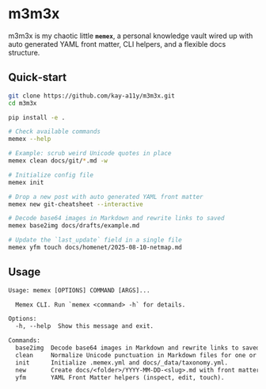 # m3m3x

m3m3x is my chaotic little **`memex`**, a personal knowledge vault wired up with auto generated YAML front matter, CLI helpers, and a flexible docs structure.  

## Quick‑start

```bash
git clone https://github.com/kay-a11y/m3m3x.git
cd m3m3x

pip install -e .

# Check available commands
memex --help

# Example: scrub weird Unicode quotes in place
memex clean docs/git/*.md -w

# Initialize config file
memex init

# Drop a new post with auto generated YAML front matter
memex new git-cheatsheet --interactive

# Decode base64 images in Markdown and rewrite links to saved
memex base2img docs/drafts/example.md

# Update the `last_update` field in a single file
memex yfm touch docs/homenet/2025-08-10-netmap.md
```

## Usage

```txt
Usage: memex [OPTIONS] COMMAND [ARGS]...

  Memex CLI. Run `memex <command> -h` for details.

Options:
  -h, --help  Show this message and exit.

Commands:
  base2img  Decode base64 images in Markdown and rewrite links to saved
  clean     Normalize Unicode punctuation in Markdown files for one or many FILES.
  init      Initialize .memex.yml and docs/_data/taxonomy.yml.
  new       Create docs/<folder>/YYYY-MM-DD-<slug>.md with front matter from configs.
  yfm       YAML Front Matter helpers (inspect, edit, touch).
```
